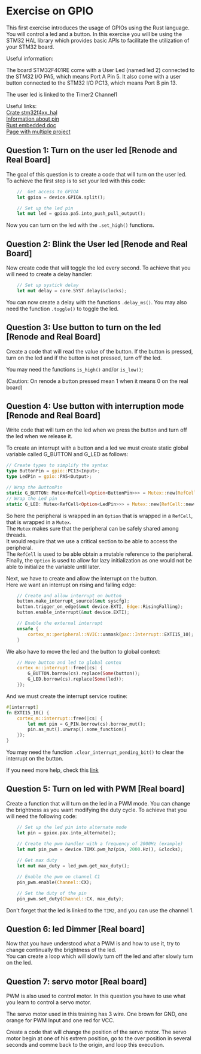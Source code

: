 # Exercise on GPIO

This first exercise introduces the usage of GPIOs using the Rust language.
You will control a led and a button.
In this exercise you will be using the STM32 HAL library which provides basic APIs to facilitate the utilization of your STM32 board.

Useful information:

The board STM32F401RE come with a User Led (named led 2) connected to the STM32 I/O PA5, which means Port A Pin 5.
It also come with a user button connected to the STM32 I/O PC13, which means Port B pin 13.

The user led is linked to the Timer2 Channel1

Useful links:  
[Crate stm32f4xx_hal](https://docs.rs/stm32f4xx-hal/latest/stm32f4xx_hal/)  
[Information about pin](https://os.mbed.com/platforms/ST-Nucleo-F401RE/)  
[Rust embedded doc](https://docs.rust-embedded.org/book/intro/index.html/)  
[Page with multiple project](https://dev.to/apollolabsbin/)  

## Question 1: Turn on the user led [Renode and Real Board]

The goal of this question is to create a code that will turn on the user led.  
To achieve the first step is to set your led with this code:

```rust
    //  Get access to GPIOA
    let gpioa = device.GPIOA.split();

    // Set up the led pin
    let mut led = gpioa.pa5.into_push_pull_output();
```

Now you can turn on the led with the `.set_high()` functions.

## Question 2: Blink the User led [Renode and Real Board]

Now create code that will toggle the led every second.
To achieve that you will need to create a delay handler:

```rust
    // Set up systick delay
    let mut delay = core.SYST.delay(&clocks);
```

You can now create a delay with the functions `.delay_ms()`.
You may also need the function `.toggle()` to toggle the led.

## Question 3: Use button to turn on the led [Renode and Real Board]

Create a code that will read the value of the button.
If the button is pressed, turn on the led and if the button is not pressed, turn off the led.

You may need the functions `is_high()` and/or `is_low()`;

(Caution: On renode a button pressed mean 1 when it means 0 on the real board)

## Question 4: Use button with interruption mode [Renode and Real Board]

Write code that will turn on the led when we press the button and turn off the led when we release it.

To create an interrupt with a button and a led we must create static global variable called G_BUTTON and G_LED as follows:  

```rust
// Create types to simplify the syntax
type ButtonPin = gpio::PC13<Input>;
type LedPin = gpio::PA5<Output>;

// Wrap the ButtonPin
static G_BUTTON: Mutex<RefCell<Option<ButtonPin>>> = Mutex::new(RefCell::new(None));
// Wrap the Led pin
static G_LED: Mutex<RefCell<Option<LedPin>>> = Mutex::new(RefCell::new(None));
```

So here the peripheral is wrapped in an `Option` that is wrapped in a `RefCell`, that is wrapped in a `Mutex`.  
The `Mutex` makes sure that the peripheral can be safely shared among threads.  
It would require that we use a critical section to be able to access the peripheral.  
The `RefCell` is used to be able obtain a mutable reference to the peripheral.  Finally, the `Option` is used to allow for lazy initialization as one would not be able to initialize the variable until later.  

Next, we have to create and allow the interrupt on the button.  
Here we want an interrupt on rising and falling edge:  

```rust
    // Create and allow interrupt on button
    button.make_interrupt_source(&mut syscfg);    
    button.trigger_on_edge(&mut device.EXTI, Edge::RisingFalling);
    button.enable_interrupt(&mut device.EXTI);

    // Enable the external interrupt
    unsafe {
        cortex_m::peripheral::NVIC::unmask(pac::Interrupt::EXTI15_10);
    }
```

We also have to move the led and the button to global context:  

```rust
    // Move button and led to global contex 
    cortex_m::interrupt::free(|cs| {
        G_BUTTON.borrow(cs).replace(Some(button));
        G_LED.borrow(cs).replace(Some(led));
    });
```

And we must create the interrupt service routine:  

```rust
#[interrupt]
fn EXTI15_10() {
    cortex_m::interrupt::free(|cs| {
        let mut pin = G_PIN.borrow(cs).borrow_mut();
        pin.as_mut().unwrap().some_function()
    });
}
```

You may need the function `.clear_interrupt_pending_bit()` to clear the interrupt on the button.

If you need more help, check this [link](https://dev.to/apollolabsbin/stm32f4-embedded-rust-at-the-hal-gpio-interrupts-e5)

## Question 5: Turn on led with PWM [Real board]

Create a function that will turn on the led in a PWM mode.
You can change the brightness as you want modifying the duty cycle.
To achieve that you will need the following code:

```rust
    // Set up the led pin into alternate mode
    let pin = gpiox.pax.into_alternate();

    // Create the pwm handler with a frequency of 2000Hz (example)
    let mut pin_pwm = device.TIMX.pwm_hz(pin, 2000.Hz(), &clocks);
    
    // Get max duty
    let mut max_duty = led_pwm.get_max_duty();

    // Enable the pwm on channel C1
    pin_pwm.enable(Channel::CX);

    // Set the duty of the pin
    pin_pwm.set_duty(Channel::CX, max_duty);
```

Don't forget that the led is linked to the `TIM2`, and you can use the channel 1.

## Question 6: led Dimmer [Real board]

Now that you have understood what a PWM is and how to use it, try to change continually the brightness of the led.  
You can create a loop which will slowly turn off the led and after slowly turn on the led.

## Question 7: servo motor [Real board]

PWM is also used to control motor.
In this question you have to use what you learn to control a servo motor.

The servo motor used in this training has 3 wire.
One brown for GND, one orange for PWM Input and one red for VCC.

Create a code that will change the position of the servo motor.
The servo motor begin at one of his extrem position, go to the over position in several seconds and comme back to the origin, and loop this execution.
